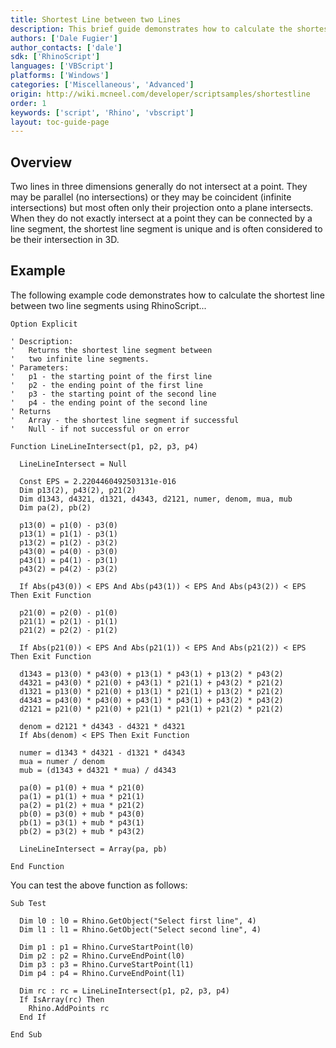 ```yaml
---
title: Shortest Line between two Lines
description: This brief guide demonstrates how to calculate the shortest line between two lines.
authors: ['Dale Fugier']
author_contacts: ['dale']
sdk: ['RhinoScript']
languages: ['VBScript']
platforms: ['Windows']
categories: ['Miscellaneous', 'Advanced']
origin: http://wiki.mcneel.com/developer/scriptsamples/shortestline
order: 1
keywords: ['script', 'Rhino', 'vbscript']
layout: toc-guide-page
---
```


 
## Overview

Two lines in three dimensions generally do not intersect at a point.  They may be parallel (no intersections) or they may be coincident (infinite intersections) but most often only their projection onto a plane intersects.  When they do not exactly intersect at a point they can be connected by a line segment, the shortest line segment is unique and is often considered to be their intersection in 3D.

## Example

The following example code demonstrates how to calculate the shortest line between two line segments using RhinoScript...

```vbnet
Option Explicit

' Description:
'   Returns the shortest line segment between
'   two infinite line segments.
' Parameters:
'   p1 - the starting point of the first line
'   p2 - the ending point of the first line
'   p3 - the starting point of the second line
'   p4 - the ending point of the second line
' Returns
'   Array - the shortest line segment if successful
'   Null - if not successful or on error

Function LineLineIntersect(p1, p2, p3, p4)

  LineLineIntersect = Null

  Const EPS = 2.2204460492503131e-016  
  Dim p13(2), p43(2), p21(2)
  Dim d1343, d4321, d1321, d4343, d2121, numer, denom, mua, mub
  Dim pa(2), pb(2)

  p13(0) = p1(0) - p3(0)
  p13(1) = p1(1) - p3(1)
  p13(2) = p1(2) - p3(2)
  p43(0) = p4(0) - p3(0)
  p43(1) = p4(1) - p3(1)
  p43(2) = p4(2) - p3(2)

  If Abs(p43(0)) < EPS And Abs(p43(1)) < EPS And Abs(p43(2)) < EPS Then Exit Function

  p21(0) = p2(0) - p1(0)
  p21(1) = p2(1) - p1(1)
  p21(2) = p2(2) - p1(2)

  If Abs(p21(0)) < EPS And Abs(p21(1)) < EPS And Abs(p21(2)) < EPS Then Exit Function

  d1343 = p13(0) * p43(0) + p13(1) * p43(1) + p13(2) * p43(2)
  d4321 = p43(0) * p21(0) + p43(1) * p21(1) + p43(2) * p21(2)
  d1321 = p13(0) * p21(0) + p13(1) * p21(1) + p13(2) * p21(2)
  d4343 = p43(0) * p43(0) + p43(1) * p43(1) + p43(2) * p43(2)
  d2121 = p21(0) * p21(0) + p21(1) * p21(1) + p21(2) * p21(2)

  denom = d2121 * d4343 - d4321 * d4321
  If Abs(denom) < EPS Then Exit Function

  numer = d1343 * d4321 - d1321 * d4343
  mua = numer / denom
  mub = (d1343 + d4321 * mua) / d4343

  pa(0) = p1(0) + mua * p21(0)
  pa(1) = p1(1) + mua * p21(1)
  pa(2) = p1(2) + mua * p21(2)
  pb(0) = p3(0) + mub * p43(0)
  pb(1) = p3(1) + mub * p43(1)
  pb(2) = p3(2) + mub * p43(2)

  LineLineIntersect = Array(pa, pb)

End Function
```

You can test the above function as follows:

```vbnet
Sub Test

  Dim l0 : l0 = Rhino.GetObject("Select first line", 4)
  Dim l1 : l1 = Rhino.GetObject("Select second line", 4)

  Dim p1 : p1 = Rhino.CurveStartPoint(l0)
  Dim p2 : p2 = Rhino.CurveEndPoint(l0)
  Dim p3 : p3 = Rhino.CurveStartPoint(l1)
  Dim p4 : p4 = Rhino.CurveEndPoint(l1)

  Dim rc : rc = LineLineIntersect(p1, p2, p3, p4)
  If IsArray(rc) Then
    Rhino.AddPoints rc
  End If

End Sub
```
